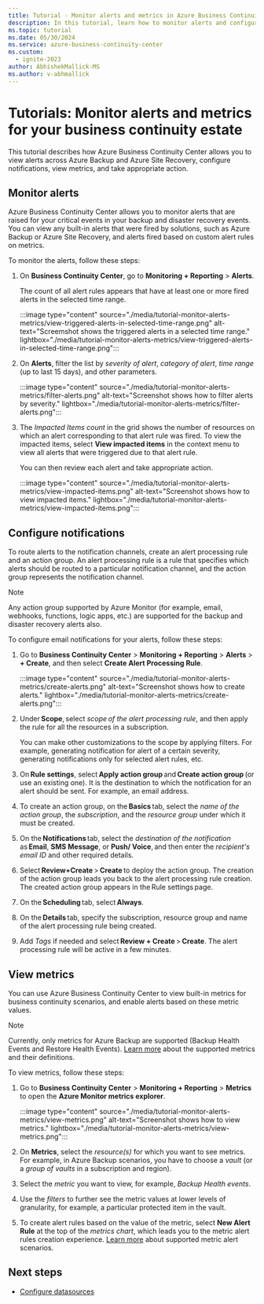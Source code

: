 ```yaml
---
title: Tutorial - Monitor alerts and metrics in Azure Business Continuity Center
description: In this tutorial, learn how to monitor alerts and configure notifications for your business continuity estate using Azure Business Continuity center.
ms.topic: tutorial
ms.date: 05/30/2024
ms.service: azure-business-continuity-center
ms.custom:
  - ignite-2023
author: AbhishekMallick-MS
ms.author: v-abhmallick
---
```


# Tutorials: Monitor alerts and metrics for your business continuity estate


This tutorial describes how Azure Business Continuity Center allows you to view alerts across Azure Backup and Azure Site Recovery, configure notifications, view metrics, and take appropriate action. 

## Monitor alerts

Azure Business Continuity Center allows you to monitor alerts that are raised for your critical events in your backup and disaster recovery events. You can view any built-in alerts that were fired by solutions, such as Azure Backup or Azure Site Recovery, and alerts fired based on custom alert rules on metrics.

To monitor the alerts, follow these steps:

1. On **Business Continuity Center**, go to **Monitoring + Reporting** > **Alerts**. 

   The count of all alert rules appears that have at least one or more fired alerts in the selected time range.

   :::image type="content" source="./media/tutorial-monitor-alerts-metrics/view-triggered-alerts-in-selected-time-range.png" alt-text="Screemshot shows the triggered alerts in a selected time range." lightbox="./media/tutorial-monitor-alerts-metrics/view-triggered-alerts-in-selected-time-range.png":::

2. On **Alerts**, filter the list by *severity of alert*, *category of alert*, *time range* (up to last 15 days), and other parameters.

   :::image type="content" source="./media/tutorial-monitor-alerts-metrics/filter-alerts.png" alt-text="Screenshot shows how to filter alerts by severity." lightbox="./media/tutorial-monitor-alerts-metrics/filter-alerts.png":::

3. The *Impacted Items count* in the grid shows the number of resources on which an alert corresponding to that alert rule was fired. To view the impacted items, select **View impacted items** in the context menu to view all alerts that were triggered due to that alert rule.

   You can then review each alert and take appropriate action. 

   :::image type="content" source="./media/tutorial-monitor-alerts-metrics/view-impacted-items.png" alt-text="Screenshot shows how to view impacted items." lightbox="./media/tutorial-monitor-alerts-metrics/view-impacted-items.png":::

## Configure notifications

To route alerts to the notification channels, create an alert processing rule and an action group. An alert processing rule is a rule that specifies which alerts should be routed to a particular notification channel, and the action group represents the notification channel.

>[!Note]
>Any action group supported by Azure Monitor (for example, email, webhooks, functions, logic apps, etc.) are supported for the backup and disaster recovery alerts also.

To configure email notifications for your alerts, follow these steps:

1. Go to **Business Continuity Center** > **Monitoring + Reporting** > **Alerts** > **+ Create**, and then select **Create Alert Processing Rule**.

   :::image type="content" source="./media/tutorial-monitor-alerts-metrics/create-alerts.png" alt-text="Screenshot shows how to create alerts." lightbox="./media/tutorial-monitor-alerts-metrics/create-alerts.png":::

2. Under **Scope**, select *scope of the alert processing rule*, and then apply the rule for all the resources in a subscription.

   You can make other customizations to the scope by applying filters. For example, generating notification for alert of a certain severity, generating notifications only for selected alert rules, etc.

3. On **Rule settings**, select **Apply action group** and **Create action group** (or use an existing one). It is the destination to which the notification for an alert should be sent. For example, an email address. 
 
4.	To create  an action group, on the **Basics** tab, select the *name of the action group*, the *subscription*, and the *resource group* under which it must be created. 
 
5. On the **Notifications** tab, select the *destination of the notification* as **Email**, **SMS Message**, or **Push/ Voice**, and then enter the *recipient's email ID* and other required details. 
 
6. Select **Review+Create** > **Create** to deploy the action group. The creation of the action group leads you back to the alert processing rule creation. The created action group appears in the Rule settings page. 

7. On the **Scheduling** tab, select **Always**. 
 
8. On the **Details** tab, specify the subscription, resource group and name of the alert processing rule being created. 
 
9. Add *Tags* if needed and select **Review + Create** > **Create**. The alert processing rule will be active in a few minutes. 

## View metrics

You can use Azure Business Continuity Center to view built-in metrics for business continuity scenarios, and enable alerts based on these metric values. 

>[!Note]
>Currently, only metrics for Azure Backup are supported (Backup Health Events and Restore Health Events). [Learn more](../backup/metrics-overview.md) about the supported metrics and their definitions.

To view metrics, follow these steps:

1. Go to **Business Continuity Center** > **Monitoring + Reporting** > **Metrics** to open the **Azure Monitor metrics explorer**.

   :::image type="content" source="./media/tutorial-monitor-alerts-metrics/view-metrics.png" alt-text="Screenshot shows how to view metrics." lightbox="./media/tutorial-monitor-alerts-metrics/view-metrics.png":::

2. On **Metrics**, select the *resource(s)* for which you want to see metrics. For example, in Azure Backup scenarios, you have to choose a *vault* (or a *group of vaults* in a subscription and region). 
 
3. Select the *metric* you want to view, for example, *Backup Health events*.

4. Use the *filters* to further see the metric values at lower levels of granularity, for example, a particular protected item in the vault.
 
5. To create alert rules based on the value of the metric, select **New Alert Rule** at the top of the *metrics chart*, which leads you to the metric alert rules creation experience. [Learn more](../backup/metrics-overview.md#configure-alerts-and-notifications-on-your-metrics) about supported metric alert scenarios.
 
## Next steps

- [Configure datasources](./tutorial-configure-protection-datasource.md)

 
